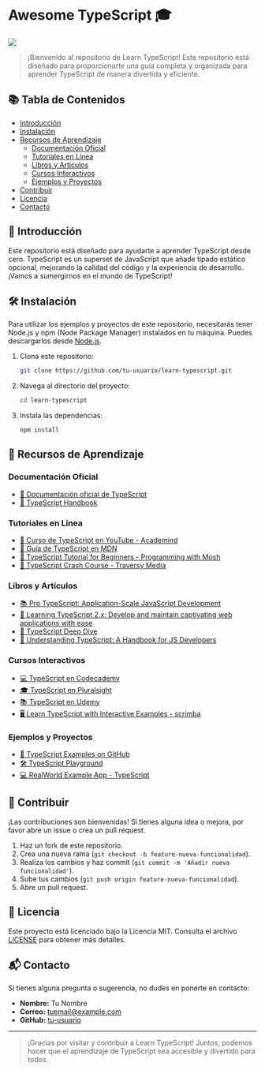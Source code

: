 # Awesome TypeScript :mortar_board:

![](https://cdn.iconscout.com/icon/free/png-256/free-typescript-1174965.png?f=webp&w=256)

> ¡Bienvenido al repositorio de Learn TypeScript! Este repositorio está diseñado para proporcionarte una guía completa y organizada para aprender TypeScript de manera divertida y eficiente.

## 📚 Tabla de Contenidos

- [Introducción](#introducción)
- [Instalación](#instalación)
- [Recursos de Aprendizaje](#recursos-de-aprendizaje)
  - [Documentación Oficial](#documentación-oficial)
  - [Tutoriales en Línea](#tutoriales-en-línea)
  - [Libros y Artículos](#libros-y-artículos)
  - [Cursos Interactivos](#cursos-interactivos)
  - [Ejemplos y Proyectos](#ejemplos-y-proyectos)
- [Contribuir](#contribuir)
- [Licencia](#licencia)
- [Contacto](#contacto)

## 🌟 Introducción

Este repositorio está diseñado para ayudarte a aprender TypeScript desde cero. TypeScript es un superset de JavaScript que añade tipado estático opcional, mejorando la calidad del código y la experiencia de desarrollo. ¡Vamos a sumergirnos en el mundo de TypeScript!

## 🛠 Instalación

Para utilizar los ejemplos y proyectos de este repositorio, necesitarás tener Node.js y npm (Node Package Manager) instalados en tu máquina. Puedes descargarlos desde [Node.js](https://nodejs.org/).

1. Clona este repositorio:
    ```bash
    git clone https://github.com/tu-usuario/learn-typescript.git
    ```
2. Navega al directorio del proyecto:
    ```bash
    cd learn-typescript
    ```
3. Instala las dependencias:
    ```bash
    npm install
    ```

## 📘 Recursos de Aprendizaje

### Documentación Oficial

- [📄 Documentación oficial de TypeScript](https://www.typescriptlang.org/docs/)
- [📘 TypeScript Handbook](https://www.typescriptlang.org/docs/handbook/intro.html)

### Tutoriales en Línea

- [🎥 Curso de TypeScript en YouTube - Academind](https://www.youtube.com/playlist?list=PLqq-6Pq4lTTa4ad5JISViSb2FVG8Vwa4o)
- [📖 Guía de TypeScript en MDN](https://developer.mozilla.org/en-US/docs/Web/JavaScript/Guide/TypeScript)
- [🎥 TypeScript Tutorial for Beginners - Programming with Mosh](https://www.youtube.com/watch?v=BCg4U1FzODs)
- [🎥 TypeScript Crash Course - Traversy Media](https://www.youtube.com/watch?v=rAy_3SIqT-E)

### Libros y Artículos

- [📚 Pro TypeScript: Application-Scale JavaScript Development](https://www.apress.com/gp/book/9781484249780)
- [📖 Learning TypeScript 2.x: Develop and maintain captivating web applications with ease](https://www.packtpub.com/product/learning-typescript-2-x/9781788391477)
- [📘 TypeScript Deep Dive](https://basarat.gitbook.io/typescript/)
- [📝 Understanding TypeScript: A Handbook for JS Developers](https://www.amazon.com/Understanding-TypeScript-Guide-Developers-ebook/dp/B07ZY6M3ZT)

### Cursos Interactivos

- [💻 TypeScript en Codecademy](https://www.codecademy.com/learn/learn-typescript)
- [🎓 TypeScript en Pluralsight](https://www.pluralsight.com/courses/typescript)
- [📚 TypeScript en Udemy](https://www.udemy.com/course/understanding-typescript/)
- [🖥️ Learn TypeScript with Interactive Examples - scrimba](https://scrimba.com/learn/typescript)

### Ejemplos y Proyectos

- [🚀 TypeScript Examples on GitHub](https://github.com/microsoft/TypeScriptSamples)
- [🛠 TypeScript Playground](https://www.typescriptlang.org/play)
- [💻 RealWorld Example App - TypeScript](https://github.com/gothinkster/react-redux-realworld-example-app)

## 🤝 Contribuir

¡Las contribuciones son bienvenidas! Si tienes alguna idea o mejora, por favor abre un issue o crea un pull request.

1. Haz un fork de este repositorio.
2. Crea una nueva rama (`git checkout -b feature-nueva-funcionalidad`).
3. Realiza los cambios y haz commit (`git commit -m 'Añadir nueva funcionalidad'`).
4. Sube tus cambios (`git push origin feature-nueva-funcionalidad`).
5. Abre un pull request.

## 📜 Licencia

Este proyecto está licenciado bajo la Licencia MIT. Consulta el archivo [LICENSE](./LICENSE) para obtener más detalles.

## 📬 Contacto

Si tienes alguna pregunta o sugerencia, no dudes en ponerte en contacto:

- **Nombre:** Tu Nombre
- **Correo:** tuemail@example.com
- **GitHub:** [tu-usuario](https://github.com/tu-usuario)

---

> ¡Gracias por visitar y contribuir a Learn TypeScript! Juntos, podemos hacer que el aprendizaje de TypeScript sea accesible y divertido para todos.
